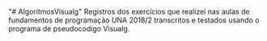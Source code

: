 "# AlgoritmosVisualg" 
Registros dos exercícios que realizei nas aulas de fundamentos de programação UNA 2018/2 transcritos e testados usando o programa de pseudocodigo Visualg.
